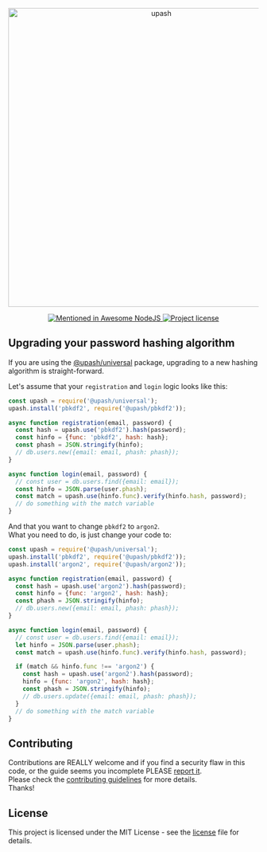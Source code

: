 <p align="center">
  <a href="https://github.com/simonepri/upash">
    <img src="https://github.com/simonepri/upash/raw/master/media/upash.png" alt="upash" width="600"/>
  </a>
</p>
<p align="center">
  <!-- Mentioned - Awesome NodeJS -->
  <a href="https://github.com/sindresorhus/awesome-nodejs#security">
    <img src="https://awesome.re/mentioned-badge.svg" alt="Mentioned in Awesome NodeJS" />
  </a>
  <!-- License - MIT -->
  <a href="https://github.com/simonepri/upash/tree/master/license">
    <img src="https://img.shields.io/github/license/simonepri/upash.svg" alt="Project license" />
  </a>
</p>

## Upgrading your password hashing algorithm
If you are using the [@upash/universal][universal] package, upgrading to a new
hashing algorithm is straight-forward.  

Let's assume that your `registration` and `login` logic looks like this:

```js
const upash = require('@upash/universal');
upash.install('pbkdf2', require('@upash/pbkdf2'));

async function registration(email, password) {
  const hash = upash.use('pbkdf2').hash(password);
  const hinfo = {func: 'pbkdf2', hash: hash};
  const phash = JSON.stringify(hinfo);
  // db.users.new({email: email, phash: phash});
}

async function login(email, password) {
  // const user = db.users.find({email: email});
  const hinfo = JSON.parse(user.phash);
  const match = upash.use(hinfo.func).verify(hinfo.hash, password);
  // do something with the match variable
}
```

And that you want to change `pbkdf2` to `argon2`.  
What you need to do, is just change your code to:

```js
const upash = require('@upash/universal');
upash.install('pbkdf2', require('@upash/pbkdf2'));
upash.install('argon2', require('@upash/argon2'));

async function registration(email, password) {
  const hash = upash.use('argon2').hash(password);
  const hinfo = {func: 'argon2', hash: hash};
  const phash = JSON.stringify(hinfo);
  // db.users.new({email: email, phash: phash});
}

async function login(email, password) {
  // const user = db.users.find({email: email});
  let hinfo = JSON.parse(user.phash);
  const match = upash.use(hinfo.func).verify(hinfo.hash, password);

  if (match && hinfo.func !== 'argon2') {
    const hash = upash.use('argon2').hash(password);
    hinfo = {func: 'argon2', hash: hash};
    const phash = JSON.stringify(hinfo);
    // db.users.update({email: email, phash: phash});
  }
  // do something with the match variable
}
```

## Contributing
Contributions are REALLY welcome and if you find a security flaw in this code,
or the guide seems you incomplete PLEASE [report it][new issue].  
Please check the [contributing guidelines][contributing] for more details.  
Thanks!

## License
This project is licensed under the MIT License - see the [license][license] file for details.

<!-- Links -->
[new issue]: https://github.com/simonepri/upash-scrypt/issues/new

[license]: https://github.com/simonepri/upash/tree/master/license
[contributing]: https://github.com/simonepri/upash-scrypt/tree/master/.github/contributing.md

[universal]: https://github.com/simonepri/upash-universal
